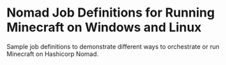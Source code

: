 # Nomad Job Definitions for Running Minecraft on Windows and Linux

Sample job definitions to demonstrate different ways to orchestrate or run Minecraft on Hashicorp Nomad.